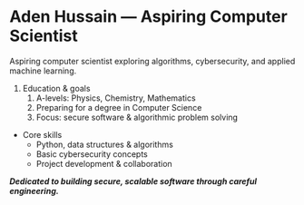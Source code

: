 # Aden Hussain — Aspiring Computer Scientist

Aspiring computer scientist exploring algorithms, cybersecurity, and applied machine learning.

1. Education & goals
   1. A-levels: Physics, Chemistry, Mathematics
   2. Preparing for a degree in Computer Science
   3. Focus: secure software & algorithmic problem solving

- Core skills
  - Python, data structures & algorithms
  - Basic cybersecurity concepts
  - Project development & collaboration

***Dedicated to building secure, scalable software through careful engineering.***

